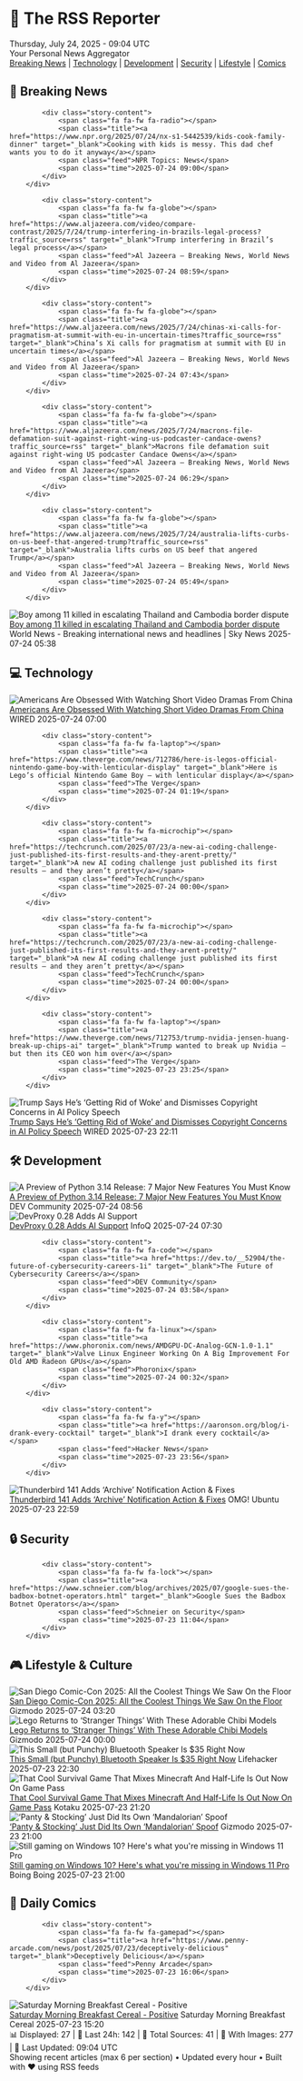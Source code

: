 <!-- Processing 54 RSS feeds at 2025-07-24 09:03:50 UTC -->
<!-- Processing: Saturday Morning Breakfast Cereal -->
<!-- Processing: Penny Arcade -->
<!-- Processing: Poorly Drawn Lines -->
<!-- Processing: Garfield -->
<!-- Processing: Dilbert -->
<!-- Processing: Cyanide & Happiness -->
<!-- Processing: Questionable Content -->
<!-- Processing: CNN Breaking News -->
<!-- Processing: BBC Breaking News -->
<!-- Processing: Al Jazeera Breaking News -->
<!-- Processing: NPR News -->
<!-- Processing: Reuters Top News -->
<!-- Processing: ABC News Breaking -->
<!-- Processing: Sky News World -->
<!-- Processing: The Verge -->
<!-- Processing: WIRED -->
<!-- Processing: Slashdot -->
<!-- Processing: Hacker News -->
<!-- Processing: Dev.to -->
<!-- Processing: StackOverflow Blog -->
<!-- Processing: Phoronix Linux News -->
<!-- Processing: It's FOSS -->
<!-- Error processing https://itsfoss.com/rss/: The read operation timed out -->
<!-- Processing: OMG! Ubuntu -->
<!-- Processing: DistroWatch -->
<!-- Processing: Linux.com -->
<!-- Processing: Red Hat Blog -->
<!-- Processing: Ubuntu Blog -->
<!-- Processing: InfoQ -->
<!-- Processing: DZone -->
<!-- Processing: Lifehacker -->
<!-- Processing: Krebs on Security -->
<!-- Generated 5 new posts out of 31 feeds processed -->
<div class="newspaper-header">
    <h1 class="newspaper-title">📰 The RSS Reporter</h1>
    <div class="newspaper-date">Thursday, July 24, 2025 - 09:04 UTC</div>
    <div class="newspaper-subtitle">Your Personal News Aggregator</div>
</div>

<div class="newspaper-nav">
    <a href="#breaking">Breaking News</a> |
    <a href="#tech">Technology</a> |
    <a href="#dev">Development</a> |
    <a href="#security">Security</a> |
    <a href="#lifestyle">Lifestyle</a> |
    <a href="#webcomics">Comics</a>
</div>

<div class="news-section breaking-news" id="breaking">
<h2 class="section-header">🚨 Breaking News</h2>
<div class="stories-container">
<div class="story">
            
            <div class="story-content">
                <span class="fa fa-fw fa-radio"></span>
                <span class="title"><a href="https://www.npr.org/2025/07/24/nx-s1-5442539/kids-cook-family-dinner" target="_blank">Cooking with kids is messy. This dad chef wants you to do it anyway</a></span>
                <span class="feed">NPR Topics: News</span>
                <span class="time">2025-07-24 09:00</span>
            </div>
        </div>
<div class="story">
            
            <div class="story-content">
                <span class="fa fa-fw fa-globe"></span>
                <span class="title"><a href="https://www.aljazeera.com/video/compare-contrast/2025/7/24/trump-interfering-in-brazils-legal-process?traffic_source=rss" target="_blank">Trump interfering in Brazil’s legal process</a></span>
                <span class="feed">Al Jazeera – Breaking News, World News and Video from Al Jazeera</span>
                <span class="time">2025-07-24 08:59</span>
            </div>
        </div>
<div class="story">
            
            <div class="story-content">
                <span class="fa fa-fw fa-globe"></span>
                <span class="title"><a href="https://www.aljazeera.com/news/2025/7/24/chinas-xi-calls-for-pragmatism-at-summit-with-eu-in-uncertain-times?traffic_source=rss" target="_blank">China’s Xi calls for pragmatism at summit with EU in uncertain times</a></span>
                <span class="feed">Al Jazeera – Breaking News, World News and Video from Al Jazeera</span>
                <span class="time">2025-07-24 07:43</span>
            </div>
        </div>
<div class="story">
            
            <div class="story-content">
                <span class="fa fa-fw fa-globe"></span>
                <span class="title"><a href="https://www.aljazeera.com/news/2025/7/24/macrons-file-defamation-suit-against-right-wing-us-podcaster-candace-owens?traffic_source=rss" target="_blank">Macrons file defamation suit against right-wing US podcaster Candace Owens</a></span>
                <span class="feed">Al Jazeera – Breaking News, World News and Video from Al Jazeera</span>
                <span class="time">2025-07-24 06:29</span>
            </div>
        </div>
<div class="story">
            
            <div class="story-content">
                <span class="fa fa-fw fa-globe"></span>
                <span class="title"><a href="https://www.aljazeera.com/news/2025/7/24/australia-lifts-curbs-on-us-beef-that-angered-trump?traffic_source=rss" target="_blank">Australia lifts curbs on US beef that angered Trump</a></span>
                <span class="feed">Al Jazeera – Breaking News, World News and Video from Al Jazeera</span>
                <span class="time">2025-07-24 05:49</span>
            </div>
        </div>
<div class="story">
            <img src="https://e3.365dm.com/25/07/1920x1080/skynews-soldier-land-mine-hospital_6972253.jpg?20250724080358" alt="Boy among 11 killed in escalating Thailand and Cambodia border dispute" class="story-image" loading="lazy" onerror="this.style.display='none'">
            <div class="story-content">
                <span class="fa fa-fw fa-satellite"></span>
                <span class="title"><a href="https://news.sky.com/story/nine-civilians-killed-as-thailand-and-cambodia-exchange-fire-in-escalating-border-dispute-13400941" target="_blank">Boy among 11 killed in escalating Thailand and Cambodia border dispute</a></span>
                <span class="feed">World News - Breaking international news and headlines | Sky News</span>
                <span class="time">2025-07-24 05:38</span>
            </div>
        </div>
</div>
</div>
<div class="news-section tech-news" id="tech">
<h2 class="section-header">💻 Technology</h2>
<div class="stories-container">
<div class="story">
            <img src="https://media.wired.com/photos/687ea98ef6dc238f720ac669/master/pass/Obsessed-Drama-ReelShort-Business-2165351450.jpg" alt="Americans Are Obsessed With Watching Short Video Dramas From China" class="story-image" loading="lazy" onerror="this.style.display='none'">
            <div class="story-content">
                <span class="fa fa-fw fa-bolt"></span>
                <span class="title"><a href="https://www.wired.com/story/china-reel-short-dramas-video-social-media/" target="_blank">Americans Are Obsessed With Watching Short Video Dramas From China</a></span>
                <span class="feed">WIRED</span>
                <span class="time">2025-07-24 07:00</span>
            </div>
        </div>
<div class="story">
            
            <div class="story-content">
                <span class="fa fa-fw fa-laptop"></span>
                <span class="title"><a href="https://www.theverge.com/news/712786/here-is-legos-official-nintendo-game-boy-with-lenticular-display" target="_blank">Here is Lego’s official Nintendo Game Boy — with lenticular display</a></span>
                <span class="feed">The Verge</span>
                <span class="time">2025-07-24 01:19</span>
            </div>
        </div>
<div class="story">
            
            <div class="story-content">
                <span class="fa fa-fw fa-microchip"></span>
                <span class="title"><a href="https://techcrunch.com/2025/07/23/a-new-ai-coding-challenge-just-published-its-first-results-and-they-arent-pretty/" target="_blank">A new AI coding challenge just published its first results — and they aren’t pretty</a></span>
                <span class="feed">TechCrunch</span>
                <span class="time">2025-07-24 00:00</span>
            </div>
        </div>
<div class="story">
            
            <div class="story-content">
                <span class="fa fa-fw fa-microchip"></span>
                <span class="title"><a href="https://techcrunch.com/2025/07/23/a-new-ai-coding-challenge-just-published-its-first-results-and-they-arent-pretty/" target="_blank">A new AI coding challenge just published its first results – and they aren’t pretty</a></span>
                <span class="feed">TechCrunch</span>
                <span class="time">2025-07-24 00:00</span>
            </div>
        </div>
<div class="story">
            
            <div class="story-content">
                <span class="fa fa-fw fa-laptop"></span>
                <span class="title"><a href="https://www.theverge.com/news/712753/trump-nvidia-jensen-huang-break-up-chips-ai" target="_blank">Trump wanted to break up Nvidia — but then its CEO won him over</a></span>
                <span class="feed">The Verge</span>
                <span class="time">2025-07-23 23:25</span>
            </div>
        </div>
<div class="story">
            <img src="https://media.wired.com/photos/6881487f934263f2a6077fed/master/pass/Trump-AI-Speech-Business-2225682598.jpg" alt="Trump Says He’s ‘Getting Rid of Woke’ and Dismisses Copyright Concerns in AI Policy Speech" class="story-image" loading="lazy" onerror="this.style.display='none'">
            <div class="story-content">
                <span class="fa fa-fw fa-bolt"></span>
                <span class="title"><a href="https://www.wired.com/story/president-trump-ai-action-plan-speech/" target="_blank">Trump Says He’s ‘Getting Rid of Woke’ and Dismisses Copyright Concerns in AI Policy Speech</a></span>
                <span class="feed">WIRED</span>
                <span class="time">2025-07-23 22:11</span>
            </div>
        </div>
</div>
</div>
<div class="news-section dev-news" id="dev">
<h2 class="section-header">🛠️ Development</h2>
<div class="stories-container">
<div class="story">
            <img src="https://media2.dev.to/dynamic/image/width=800%2Cheight=%2Cfit=scale-down%2Cgravity=auto%2Cformat=auto/https%3A%2F%2Fdev-to-uploads.s3.amazonaws.com%2Fuploads%2Farticles%2Fqck7ekfwg3jsycvvjsxb.png" alt="A Preview of Python 3.14 Release: 7 Major New Features You Must Know" class="story-image" loading="lazy" onerror="this.style.display='none'">
            <div class="story-content">
                <span class="fa fa-fw fa-code"></span>
                <span class="title"><a href="https://dev.to/platypus98/a-preview-of-python-314-release-7-major-new-features-you-must-know-2cil" target="_blank">A Preview of Python 3.14 Release: 7 Major New Features You Must Know</a></span>
                <span class="feed">DEV Community</span>
                <span class="time">2025-07-24 08:56</span>
            </div>
        </div>
<div class="story">
            <img src="https://res.infoq.com/news/2025/07/devproxy-ai-mcp/en/headerimage/header-1753223092774.jpg" alt="DevProxy 0.28 Adds AI Support" class="story-image" loading="lazy" onerror="this.style.display='none'">
            <div class="story-content">
                <span class="fa fa-fw fa-info-circle"></span>
                <span class="title"><a href="https://www.infoq.com/news/2025/07/devproxy-ai-mcp/?utm_campaign=infoq_content&utm_source=infoq&utm_medium=feed&utm_term=global" target="_blank">DevProxy 0.28 Adds AI Support</a></span>
                <span class="feed">InfoQ</span>
                <span class="time">2025-07-24 07:30</span>
            </div>
        </div>
<div class="story">
            
            <div class="story-content">
                <span class="fa fa-fw fa-code"></span>
                <span class="title"><a href="https://dev.to/__52904/the-future-of-cybersecurity-careers-1i" target="_blank">The Future of Cybersecurity Careers</a></span>
                <span class="feed">DEV Community</span>
                <span class="time">2025-07-24 03:58</span>
            </div>
        </div>
<div class="story">
            
            <div class="story-content">
                <span class="fa fa-fw fa-linux"></span>
                <span class="title"><a href="https://www.phoronix.com/news/AMDGPU-DC-Analog-GCN-1.0-1.1" target="_blank">Valve Linux Engineer Working On A Big Improvement For Old AMD Radeon GPUs</a></span>
                <span class="feed">Phoronix</span>
                <span class="time">2025-07-24 00:32</span>
            </div>
        </div>
<div class="story">
            
            <div class="story-content">
                <span class="fa fa-fw fa-y"></span>
                <span class="title"><a href="https://aaronson.org/blog/i-drank-every-cocktail" target="_blank">I drank every cocktail</a></span>
                <span class="feed">Hacker News</span>
                <span class="time">2025-07-23 23:56</span>
            </div>
        </div>
<div class="story">
            <img src="https://i0.wp.com/www.omgubuntu.co.uk/wp-content/uploads/2025/07/thunderbird-141.jpg?resize=406%2C232&amp;ssl=1" alt="Thunderbird 141 Adds ‘Archive’ Notification Action &amp; Fixes" class="story-image" loading="lazy" onerror="this.style.display='none'">
            <div class="story-content">
                <span class="fa fa-fw fa-ubuntu"></span>
                <span class="title"><a href="https://www.omgubuntu.co.uk/2025/07/thunderbird-141-update-available" target="_blank">Thunderbird 141 Adds ‘Archive’ Notification Action &amp; Fixes</a></span>
                <span class="feed">OMG! Ubuntu</span>
                <span class="time">2025-07-23 22:59</span>
            </div>
        </div>
</div>
</div>
<div class="news-section security-news" id="security">
<h2 class="section-header">🔒 Security</h2>
<div class="stories-container">
<div class="story">
            
            <div class="story-content">
                <span class="fa fa-fw fa-lock"></span>
                <span class="title"><a href="https://www.schneier.com/blog/archives/2025/07/google-sues-the-badbox-botnet-operators.html" target="_blank">Google Sues the Badbox Botnet Operators</a></span>
                <span class="feed">Schneier on Security</span>
                <span class="time">2025-07-23 11:04</span>
            </div>
        </div>
</div>
</div>
<div class="news-section lifestyle-news" id="lifestyle">
<h2 class="section-header">🎮 Lifestyle & Culture</h2>
<div class="stories-container">
<div class="story">
            <img src="https://gizmodo.com/app/uploads/2025/07/Comic-Con-25-Show-Floor-1.jpg" alt="San Diego Comic-Con 2025: All the Coolest Things We Saw On the Floor" class="story-image" loading="lazy" onerror="this.style.display='none'">
            <div class="story-content">
                <span class="fa fa-fw fa-computer"></span>
                <span class="title"><a href="https://gizmodo.com/sdcc-2025-show-floor-gallery-star-wars-marvel-tron-2000633480" target="_blank">San Diego Comic-Con 2025: All the Coolest Things We Saw On the Floor</a></span>
                <span class="feed">Gizmodo</span>
                <span class="time">2025-07-24 03:20</span>
            </div>
        </div>
<div class="story">
            <img src="https://gizmodo.com/app/uploads/2025/07/SDCC-2025-lego-stranger-things.jpg" alt="Lego Returns to ‘Stranger Things’ With These Adorable Chibi Models" class="story-image" loading="lazy" onerror="this.style.display='none'">
            <div class="story-content">
                <span class="fa fa-fw fa-computer"></span>
                <span class="title"><a href="https://gizmodo.com/sdcc-2025-lego-stranger-things-price-release-date-2000633392" target="_blank">Lego Returns to ‘Stranger Things’ With These Adorable Chibi Models</a></span>
                <span class="feed">Gizmodo</span>
                <span class="time">2025-07-24 00:00</span>
            </div>
        </div>
<div class="story">
            <img src="https://lifehacker.com/imagery/articles/01K0WKFFQ4H3887JX2TZD88CTF/hero-image.png" alt="This Small (but Punchy) Bluetooth Speaker Is $35 Right Now" class="story-image" loading="lazy" onerror="this.style.display='none'">
            <div class="story-content">
                <span class="fa fa-fw fa-life-ring"></span>
                <span class="title"><a href="https://lifehacker.com/tech/refurbished-sony-travel-speaker-woot?utm_medium=RSS" target="_blank">This Small (but Punchy) Bluetooth Speaker Is $35 Right Now</a></span>
                <span class="feed">Lifehacker</span>
                <span class="time">2025-07-23 22:30</span>
            </div>
        </div>
<div class="story">
            <img src="https://i.kinja-img.com/image/upload/c_fit,q_80,w_636/4b8d496ed20d07c0e6ebae3f46c24534.jpg" alt="That Cool Survival Game That Mixes Minecraft And Half-Life Is Out Now On Game Pass" class="story-image" loading="lazy" onerror="this.style.display='none'">
            <div class="story-content">
                <span class="fa fa-fw fa-gamepad"></span>
                <span class="title"><a href="https://kotaku.com/minecraft-half-life-abiotic-factor-game-pass-ps5-1-0-pc-1851786836" target="_blank">That Cool Survival Game That Mixes Minecraft And Half-Life Is Out Now On Game Pass</a></span>
                <span class="feed">Kotaku</span>
                <span class="time">2025-07-23 21:20</span>
            </div>
        </div>
<div class="story">
            <img src="https://gizmodo.com/app/uploads/2025/07/Panty-And-Stocking-Anime-Studio-Trigger-Prime-Video.jpg" alt="‘Panty &amp; Stocking’ Just Did Its Own ‘Mandalorian’ Spoof" class="story-image" loading="lazy" onerror="this.style.display='none'">
            <div class="story-content">
                <span class="fa fa-fw fa-computer"></span>
                <span class="title"><a href="https://gizmodo.com/new-panty-and-stocking-episode-3-mandalorian-reference-star-wars-2000633241" target="_blank">‘Panty &amp; Stocking’ Just Did Its Own ‘Mandalorian’ Spoof</a></span>
                <span class="feed">Gizmodo</span>
                <span class="time">2025-07-23 21:00</span>
            </div>
        </div>
<div class="story">
            <img src="https://i0.wp.com/boingboing.net/wp-content/uploads/2025/07/Microsoft-Windows-11-Pro-1.jpg?fit=1200%2C800&amp;quality=60&amp;ssl=1" alt="Still gaming on Windows 10? Here&#x27;s what you&#x27;re missing in Windows 11 Pro" class="story-image" loading="lazy" onerror="this.style.display='none'">
            <div class="story-content">
                <span class="fa fa-fw fa-arrow-right"></span>
                <span class="title"><a href="https://boingboing.net/2025/07/23/still-gaming-on-windows-10-heres-what-youre-missing-in-windows-11-pro.html" target="_blank">Still gaming on Windows 10? Here&#x27;s what you&#x27;re missing in Windows 11 Pro</a></span>
                <span class="feed">Boing Boing</span>
                <span class="time">2025-07-23 21:00</span>
            </div>
        </div>
</div>
</div>
<div class="news-section webcomics-section" id="webcomics">
<h2 class="section-header">🎨 Daily Comics</h2>
<div class="stories-container">
<div class="story">
            
            <div class="story-content">
                <span class="fa fa-fw fa-gamepad"></span>
                <span class="title"><a href="https://www.penny-arcade.com/news/post/2025/07/23/deceptively-delicious" target="_blank">Deceptively Delicious</a></span>
                <span class="feed">Penny Arcade</span>
                <span class="time">2025-07-23 16:06</span>
            </div>
        </div>
<div class="story">
            <img src="https://www.smbc-comics.com/comics/1753229135-20250724.png" alt="Saturday Morning Breakfast Cereal - Positive" class="story-image" loading="lazy" onerror="this.style.display='none'">
            <div class="story-content">
                <span class="fa fa-fw fa-smile"></span>
                <span class="title"><a href="https://www.smbc-comics.com/comic/positive-2" target="_blank">Saturday Morning Breakfast Cereal - Positive</a></span>
                <span class="feed">Saturday Morning Breakfast Cereal</span>
                <span class="time">2025-07-23 15:20</span>
            </div>
        </div>
</div>
</div>

<div class="newspaper-footer">
    <div class="stats">
        📊 Displayed: 27 | 📅 Last 24h: 142 | 📡 Total Sources: 41 | 📸 With Images: 277 |
        🔄 Last Updated: 09:04 UTC
    </div>
    <div class="footer-note">
        Showing recent articles (max 6 per section) • Updated every hour • Built with ❤️ using RSS feeds
    </div>
</div>
